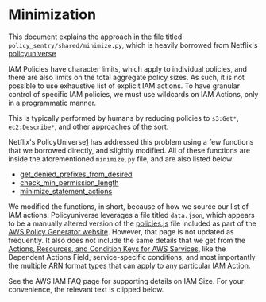 Minimization
============

This document explains the approach in the file titled `policy_sentry/shared/minimize.py`, which is heavily borrowed from Netflix's [policyuniverse](https://github.com/Netflix-Skunkworks/policyuniverse/)

IAM Policies have character limits, which apply to individual policies, and there are also limits on the total aggregate policy sizes. As such, it is not possible to use exhaustive list of explicit IAM actions. To have granular control of specific IAM policies, we must use wildcards on IAM Actions, only in a programmatic manner.

This is typically performed by humans by reducing policies to `s3:Get*`, `ec2:Describe*`, and other approaches of the sort.

Netflix's PolicyUniverse[1](https://github.com/Netflix-Skunkworks/policyuniverse/) has addressed this problem using a few functions that we borrowed directly, and slightly modified. All of these functions are inside the aforementioned `minimize.py` file, and are also listed below:

-   [get_denied_prefixes_from_desired](https://github.com/Netflix-Skunkworks/policyuniverse/blob/master/policyuniverse/expander_minimizer.py#L101)
-   [check_min_permission_length](https://github.com/Netflix-Skunkworks/policyuniverse/blob/master/policyuniverse/expander_minimizer.py#L111)
-   [minimize_statement_actions](https://github.com/Netflix-Skunkworks/policyuniverse/blob/master/policyuniverse/expander_minimizer.py#L123)

We modified the functions, in short, because of how we source our list of IAM actions. Policyuniverse leverages a file titled `data.json`, which appears to be a manually altered version of the [policies.js](https://awspolicygen.s3.amazonaws.com/js/policies.js) file included as part of the [AWS Policy Generator website](https://awspolicygen.s3.amazonaws.com/policygen.html). However, that page is not updated as frequently. It also does not include the same details that we get from the <a href="https://docs.aws.amazon.com/IAM/latest/UserGuide/reference_policies_actions-resources-contextkeys.html">Actions, Resources, and Condition Keys for AWS Services</a>, like the Dependent Actions Field, service-specific conditions, and most importantly the multiple ARN format types that can apply to any particular IAM Action.

See the AWS IAM FAQ page for supporting details on IAM Size. For your convenience, the relevant text is clipped below.
